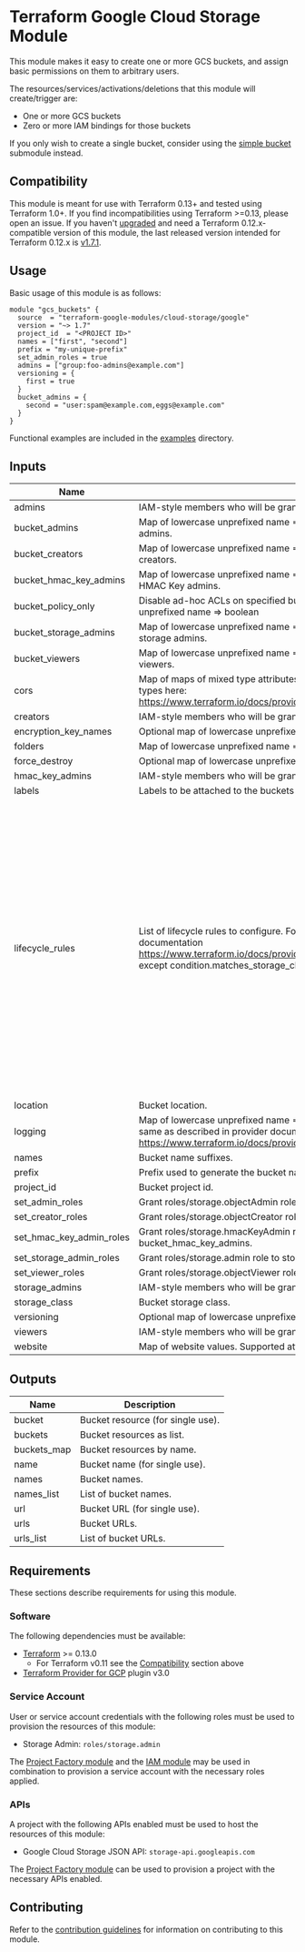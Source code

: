 # Terraform Google Cloud Storage Module

This module makes it easy to create one or more GCS buckets, and assign basic permissions on them to arbitrary users.

The resources/services/activations/deletions that this module will create/trigger are:

- One or more GCS buckets
- Zero or more IAM bindings for those buckets

If you only wish to create a single bucket, consider using the
[simple bucket](modules/simple_bucket) submodule instead.

## Compatibility
This module is meant for use with Terraform 0.13+ and tested using Terraform 1.0+. If you find incompatibilities using Terraform >=0.13, please open an issue.
 If you haven't
[upgraded](https://www.terraform.io/upgrade-guides/0-13.html) and need a Terraform
0.12.x-compatible version of this module, the last released version
intended for Terraform 0.12.x is [v1.7.1](https://registry.terraform.io/modules/terraform-google-modules/-cloud-storage/google/v1.7.1).

## Usage

Basic usage of this module is as follows:

```hcl
module "gcs_buckets" {
  source  = "terraform-google-modules/cloud-storage/google"
  version = "~> 1.7"
  project_id  = "<PROJECT ID>"
  names = ["first", "second"]
  prefix = "my-unique-prefix"
  set_admin_roles = true
  admins = ["group:foo-admins@example.com"]
  versioning = {
    first = true
  }
  bucket_admins = {
    second = "user:spam@example.com,eggs@example.com"
  }
}
```

Functional examples are included in the
[examples](./examples/) directory.

<!-- BEGINNING OF PRE-COMMIT-TERRAFORM DOCS HOOK -->
## Inputs

| Name | Description | Type | Default | Required |
|------|-------------|------|---------|:--------:|
| admins | IAM-style members who will be granted roles/storage.objectAdmin on all buckets. | `list(string)` | `[]` | no |
| bucket\_admins | Map of lowercase unprefixed name => comma-delimited IAM-style per-bucket admins. | `map(string)` | `{}` | no |
| bucket\_creators | Map of lowercase unprefixed name => comma-delimited IAM-style per-bucket creators. | `map(string)` | `{}` | no |
| bucket\_hmac\_key\_admins | Map of lowercase unprefixed name => comma-delimited IAM-style per-bucket HMAC Key admins. | `map(string)` | `{}` | no |
| bucket\_policy\_only | Disable ad-hoc ACLs on specified buckets. Defaults to true. Map of lowercase unprefixed name => boolean | `map(bool)` | `{}` | no |
| bucket\_storage\_admins | Map of lowercase unprefixed name => comma-delimited IAM-style per-bucket storage admins. | `map(string)` | `{}` | no |
| bucket\_viewers | Map of lowercase unprefixed name => comma-delimited IAM-style per-bucket viewers. | `map(string)` | `{}` | no |
| cors | Map of maps of mixed type attributes for CORS values. See appropriate attribute types here: https://www.terraform.io/docs/providers/google/r/storage_bucket.html#cors | `any` | `{}` | no |
| creators | IAM-style members who will be granted roles/storage.objectCreators on all buckets. | `list(string)` | `[]` | no |
| encryption\_key\_names | Optional map of lowercase unprefixed name => string, empty strings are ignored. | `map(string)` | `{}` | no |
| folders | Map of lowercase unprefixed name => list of top level folder objects. | `map(list(string))` | `{}` | no |
| force\_destroy | Optional map of lowercase unprefixed name => boolean, defaults to false. | `map(bool)` | `{}` | no |
| hmac\_key\_admins | IAM-style members who will be granted roles/storage.hmacKeyAdmin on all buckets. | `list(string)` | `[]` | no |
| labels | Labels to be attached to the buckets | `map(string)` | `{}` | no |
| lifecycle\_rules | List of lifecycle rules to configure. Format is the same as described in provider documentation https://www.terraform.io/docs/providers/google/r/storage_bucket.html#lifecycle_rule except condition.matches\_storage\_class should be a comma delimited string. | <pre>set(object({<br>    # Object with keys:<br>    # - type - The type of the action of this Lifecycle Rule. Supported values: Delete and SetStorageClass.<br>    # - storage_class - (Required if action type is SetStorageClass) The target Storage Class of objects affected by this Lifecycle Rule.<br>    action = map(string)<br><br>    # Object with keys:<br>    # - age - (Optional) Minimum age of an object in days to satisfy this condition.<br>    # - created_before - (Optional) Creation date of an object in RFC 3339 (e.g. 2017-06-13) to satisfy this condition.<br>    # - with_state - (Optional) Match to live and/or archived objects. Supported values include: "LIVE", "ARCHIVED", "ANY".<br>    # - matches_storage_class - (Optional) Comma delimited string for storage class of objects to satisfy this condition. Supported values include: MULTI_REGIONAL, REGIONAL, NEARLINE, COLDLINE, STANDARD, DURABLE_REDUCED_AVAILABILITY.<br>    # - num_newer_versions - (Optional) Relevant only for versioned objects. The number of newer versions of an object to satisfy this condition.<br>    # - days_since_custom_time - (Optional) The number of days from the Custom-Time metadata attribute after which this condition becomes true.<br>    condition = map(string)<br>  }))</pre> | `[]` | no |
| location | Bucket location. | `string` | `"EU"` | no |
| logging | Map of lowercase unprefixed name => bucket logging config object. Format is the same as described in provider documentation https://www.terraform.io/docs/providers/google/r/storage_bucket.html#logging | `any` | `{}` | no |
| names | Bucket name suffixes. | `list(string)` | n/a | yes |
| prefix | Prefix used to generate the bucket name. | `string` | n/a | yes |
| project\_id | Bucket project id. | `string` | n/a | yes |
| set\_admin\_roles | Grant roles/storage.objectAdmin role to admins and bucket\_admins. | `bool` | `false` | no |
| set\_creator\_roles | Grant roles/storage.objectCreator role to creators and bucket\_creators. | `bool` | `false` | no |
| set\_hmac\_key\_admin\_roles | Grant roles/storage.hmacKeyAdmin role to hmac\_key\_admins and bucket\_hmac\_key\_admins. | `bool` | `false` | no |
| set\_storage\_admin\_roles | Grant roles/storage.admin role to storage\_admins and bucket\_storage\_admins. | `bool` | `false` | no |
| set\_viewer\_roles | Grant roles/storage.objectViewer role to viewers and bucket\_viewers. | `bool` | `false` | no |
| storage\_admins | IAM-style members who will be granted roles/storage.admin on all buckets. | `list(string)` | `[]` | no |
| storage\_class | Bucket storage class. | `string` | `"MULTI_REGIONAL"` | no |
| versioning | Optional map of lowercase unprefixed name => boolean, defaults to false. | `map(bool)` | `{}` | no |
| viewers | IAM-style members who will be granted roles/storage.objectViewer on all buckets. | `list(string)` | `[]` | no |
| website | Map of website values. Supported attributes: main\_page\_suffix, not\_found\_page | `any` | `{}` | no |

## Outputs

| Name | Description |
|------|-------------|
| bucket | Bucket resource (for single use). |
| buckets | Bucket resources as list. |
| buckets\_map | Bucket resources by name. |
| name | Bucket name (for single use). |
| names | Bucket names. |
| names\_list | List of bucket names. |
| url | Bucket URL (for single use). |
| urls | Bucket URLs. |
| urls\_list | List of bucket URLs. |

<!-- END OF PRE-COMMIT-TERRAFORM DOCS HOOK -->

## Requirements

These sections describe requirements for using this module.

### Software

The following dependencies must be available:

- [Terraform](https://www.terraform.io/downloads.html) >= 0.13.0
  - For Terraform v0.11 see the [Compatibility](#compatibility) section above
- [Terraform Provider for GCP][terraform-provider-gcp] plugin v3.0

### Service Account

User or service account credentials with the following roles must be used to provision the resources of this module:

- Storage Admin: `roles/storage.admin`

The [Project Factory module][project-factory-module] and the
[IAM module][iam-module] may be used in combination to provision a
service account with the necessary roles applied.

### APIs

A project with the following APIs enabled must be used to host the
resources of this module:

- Google Cloud Storage JSON API: `storage-api.googleapis.com`

The [Project Factory module][project-factory-module] can be used to
provision a project with the necessary APIs enabled.

## Contributing

Refer to the [contribution guidelines](./CONTRIBUTING.md) for
information on contributing to this module.

[iam-module]: https://registry.terraform.io/modules/terraform-google-modules/iam/google
[project-factory-module]: https://registry.terraform.io/modules/terraform-google-modules/project-factory/google
[terraform-provider-gcp]: https://www.terraform.io/docs/providers/google/index.html
[terraform]: https://www.terraform.io/downloads.html
